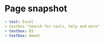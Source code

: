 # Page snapshot

```yaml
- text: Excel
- textbox "Search for tools, help and more"
- textbox: B3
- textbox: Ameet
```